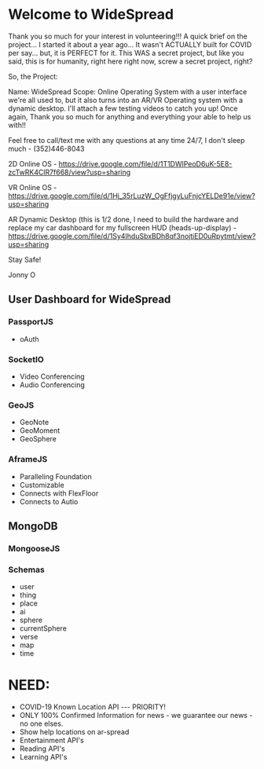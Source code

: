 # Welcome to WideSpread

Thank you so much for your interest in volunteering!!! A quick brief on the project... I started it about a year ago... It wasn't ACTUALLY built for COVID per say... but, it is PERFECT for it. This WAS a secret project, but like you said, this is for humanity, right here right now, screw a secret project, right?

So, the Project:

Name: WideSpread
Scope: Online Operating System with a user interface we're all used to, but it also turns into an AR/VR Operating system with a dynamic desktop. I'll attach a few testing videos to catch you up! Once again, Thank you so much for anything and everything your able to help us with!!

Feel free to call/text me with any questions at any time 24/7, I don't sleep much -  (352)446-8043

2D Online OS - https://drive.google.com/file/d/1T1DWlPeoD6uK-5E8-zcTwRK4ClR7f668/view?usp=sharing

VR Online OS - https://drive.google.com/file/d/1Hj_35rLuzW_OgFfjgyLuFnjcYELDe91e/view?usp=sharing

AR Dynamic Desktop (this is 1/2 done, I need to build the hardware and replace my car dashboard for my fullscreen HUD (heads-up-display) - https://drive.google.com/file/d/1Sy4IhduSbxBDh8qf3nojtiED0uRpytmt/view?usp=sharing



Stay Safe!

Jonny O


## User Dashboard for WideSpread


### PassportJS

- oAuth 


### SocketIO

- Video Conferencing
- Audio Conferencing 

### GeoJS

- GeoNote
- GeoMoment
- GeoSphere

### AframeJS

- Paralleling Foundation
- Customizable 
- Connects with FlexFloor
- Connects to Autio

## MongoDB

### MongooseJS

### Schemas

- user
- thing
- place
- ai
- sphere
- currentSphere
- verse
- map
- time

# NEED:
- COVID-19 Known Location API --- PRIORITY!
- ONLY 100% Confirmed Information for news - we guarantee our news - no one elses.
- Show help locations on ar-spread
- Entertainment API's
- Reading API's
- Learning API's
